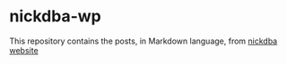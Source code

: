# nickdba-wp
This repository contains the posts, in Markdown language, from [nickdba website](http://nickdba.wordpress.com)

